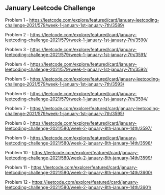 <h2>January Leetcode Challenge</h2>

Problem 1 - https://leetcode.com/explore/featured/card/january-leetcoding-challenge-2021/579/week-1-january-1st-january-7th/3589/

Problem 2 - https://leetcode.com/explore/featured/card/january-leetcoding-challenge-2021/579/week-1-january-1st-january-7th/3590/

Problem 3 - https://leetcode.com/explore/featured/card/january-leetcoding-challenge-2021/579/week-1-january-1st-january-7th/3591/

Problem 4 - https://leetcode.com/explore/featured/card/january-leetcoding-challenge-2021/579/week-1-january-1st-january-7th/3592/

Problem 5 - https://leetcode.com/explore/featured/card/january-leetcoding-challenge-2021/579/week-1-january-1st-january-7th/3593/

Problem 6 - https://leetcode.com/explore/featured/card/january-leetcoding-challenge-2021/579/week-1-january-1st-january-7th/3594/

Problem 7 - https://leetcode.com/explore/featured/card/january-leetcoding-challenge-2021/579/week-1-january-1st-january-7th/3595/

Problem 8 - https://leetcode.com/explore/featured/card/january-leetcoding-challenge-2021/580/week-2-january-8th-january-14th/3597/

Problem 9 - https://leetcode.com/explore/featured/card/january-leetcoding-challenge-2021/580/week-2-january-8th-january-14th/3598/

Problem 10 - https://leetcode.com/explore/featured/card/january-leetcoding-challenge-2021/580/week-2-january-8th-january-14th/3599/

Problem 11 - https://leetcode.com/explore/featured/card/january-leetcoding-challenge-2021/580/week-2-january-8th-january-14th/3600/

Problem 12 - https://leetcode.com/explore/featured/card/january-leetcoding-challenge-2021/580/week-2-january-8th-january-14th/3601/
